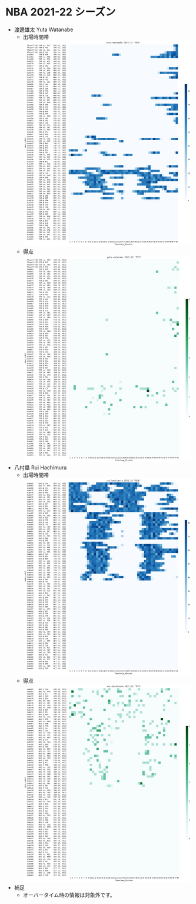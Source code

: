
# NBA 2021-22 シーズン
- 渡邊雄太 Yuta Watanabe
  - 出場時間帯
  ![image.png](images/yuta-watanabe_2021-22_MIN.png)
  - 得点
  ![image.png](images/yuta-watanabe_2021-22_PTS.png)
- 八村塁 Rui Hachimura
  - 出場時間帯
  ![image.png](images/rui-hachimura_2021-22_MIN.png)
  - 得点
  ![image.png](images/rui-hachimura_2021-22_PTS.png)
- 補足
  - オーバータイム時の情報は対象外です。
